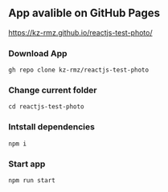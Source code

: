 ## App avalible on GitHub Pages

<https://kz-rmz.github.io/reactjs-test-photo/>

### Download App

    gh repo clone kz-rmz/reactjs-test-photo

### Change current folder

    cd reactjs-test-photo

### Intstall dependencies

    npm i

### Start app

    npm run start
